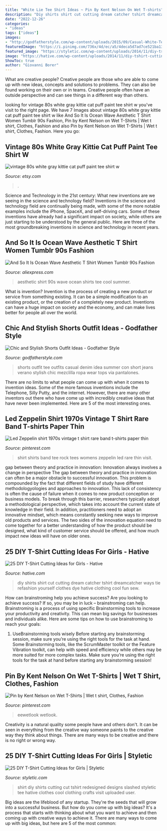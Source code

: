 ```yaml
---
title: "White Lie Tee Shirt Ideas ~ Pin By Kent Nelson On Wet T-shirts"
description: "Diy shirts shirt cut cutting dream catcher tshirt dreamcatcher ways tie refashion yourself clothes dye hative clothing cool fun sew"
date: "2022-12-26"
categories:
- "ideas"
tags: ["ideas"]
images:
- "http://godfatherstyle.com/wp-content/uploads/2015/09/Casual-White-Tee-Outfit-Idea-with-Denim-Shorts.jpg"
featuredImage: "https://i.pinimg.com/736x/4d/ec/a5/4deca5d7ad7ce521ba1364618f5469fc--colour-black-pixel.jpg"
featured_image: "https://styletic.com/wp-content/uploads/2014/11/diy-tshirt-cutting-ideas/9-redesigned-cut-shirt.jpg"
image: "https://hative.com/wp-content/uploads/2014/11/diy-tshirt-cutting-ideas/5-dream-catcher-t-shirt-cutting.jpg"
ShowToc: true
author: "Giovanni Borer"
---
```



What are creative people?
Creative people are those who are able to come up with new ideas, concepts and solutions to problems. They can also be found working on their own or in teams. Creative people often have an outside perspective and can see things in a different way than others.

	

		
looking for vintage 80s white gray kittie cat puff paint tee shirt w you've visit to the right page. We have 7 Images about vintage 80s white gray kittie cat puff paint tee shirt w like And So It Is Ocean Wave Aesthetic T Shirt Women Tumblr 90s Fashion, Pin by Kent Nelson on Wet T-Shirts | Wet t shirt, Clothes, Fashion and also Pin by Kent Nelson on Wet T-Shirts | Wet t shirt, Clothes, Fashion. Here you go:
		
    
## Vintage 80s White Gray Kittie Cat Puff Paint Tee Shirt W

<img loading=lazy src="https://img1.etsystatic.com/006/0/6260903/il_570xN.357773689_g471.jpg" onerror="this.onerror=null;this.src='https://tse1.mm.bing.net/th?id=OIP.g0HOf8rs5pKHFydggxuIhQHaJ4&amp;pid=15.1';" alt="vintage 80s white gray kittie cat puff paint tee shirt w">

_Source: etsy.com_

>. 

	

Science and Technology in the 21st century: What new inventions are we seeing in the science and technology field?
Inventions in the science and technology field are continually being made, with some of the more notable examples include the iPhone, SpaceX, and self-driving cars. Some of these inventions have already had a significant impact on society, while others are just starting to be understood by the general public. Here are three of the most groundbreaking inventions in science and technology in recent years.

    
## And So It Is Ocean Wave Aesthetic T Shirt Women Tumblr 90s Fashion

<img loading=lazy src="https://ae01.alicdn.com/kf/HTB1AOwIatfvK1RjSspoq6zfNpXa7/And-So-It-Is-Ocean-Wave-Aesthetic-T-Shirt-Women-Tumblr-90s-Fashion-White-Tee-Cute.jpg" onerror="this.onerror=null;this.src='https://tse1.mm.bing.net/th?id=OIP.rHunYngZ_G0iKmkYls4HVAAAAA&amp;pid=15.1';" alt="And So It Is Ocean Wave Aesthetic T Shirt Women Tumblr 90s Fashion">

_Source: aliexpress.com_

>aesthetic shirt 90s wave ocean shirts tee cool summer. 

	

What is invention?
Invention is the process of creating a new product or service from something existing. It can be a simple modification to an existing product, or the creation of a completely new product. Inventions can have a huge impact on society and the economy, and can make lives better for people all over the world.

    
## Chic And Stylish Shorts Outfit Ideas - Godfather Style

<img loading=lazy src="http://godfatherstyle.com/wp-content/uploads/2015/09/Casual-White-Tee-Outfit-Idea-with-Denim-Shorts.jpg" onerror="this.onerror=null;this.src='https://tse4.mm.bing.net/th?id=OIP.EBbUEkzOvqN8Ibfs1wUR0wHaK3&amp;pid=15.1';" alt="Chic and Stylish Shorts Outfit Ideas - Godfather Style">

_Source: godfatherstyle.com_

>shorts outfit tee outfits casual denim idea summer con short jeans verano stylish chic mezclilla ropa wear tops via pantalones. 

	

There are no limits to what people can come up with when it comes to invention ideas. Some of the more famous inventions include the Telephone, Silly Putty, and the internet. However, there are many other inventors out there who have come up with incredibly creative ideas that have never been implemented. Here are 5 of the most interesting ones.

    
## Led Zeppelin Shirt 1970s Vintage T Shirt Rare Band T-shirts Paper Thin

<img loading=lazy src="https://i.pinimg.com/736x/a8/2c/3f/a82c3ffb8f42b2483a380082e8745806.jpg" onerror="this.onerror=null;this.src='https://tse1.mm.bing.net/th?id=OIP.VaX-LBiCA3DPFqS5sijoWAHaLH&amp;pid=15.1';" alt="Led Zeppelin shirt 1970s vintage t shirt rare band t-shirts paper thin">

_Source: pinterest.com_

>shirt shirts band tee rock tees womens zeppelin led rare thin visit. 

	

gap between theory and practice in innovation: Innovation always involves a change in perspective
The gap between theory and practice in innovation can often be a major obstacle to successful innovation. This problem is compounded by the fact that different fields of study have different methodologyologies and approaches to innovation. This lack of consistency is often the cause of failure when it comes to new product conception or business models. To break through this barrier, researchers typically adopt a methodological perspective, which takes into account the current state of knowledge in their field. In addition, practitioners need to adopt an innovative mindset, which means constantly seeking new ways to improve old products and services. The two sides of the innovation equation need to come together for a better understanding of how the product should be designed, what kind of customer service should be offered, and how much impact new ideas will have on older ones.

    
## 25 DIY T-Shirt Cutting Ideas For Girls - Hative

<img loading=lazy src="https://hative.com/wp-content/uploads/2014/11/diy-tshirt-cutting-ideas/5-dream-catcher-t-shirt-cutting.jpg" onerror="this.onerror=null;this.src='https://tse2.mm.bing.net/th?id=OIP.uLNYmssWiF6RjMp1GzodowHaPO&amp;pid=15.1';" alt="25 DIY T-Shirt Cutting Ideas for Girls - Hative">

_Source: hative.com_

>diy shirts shirt cut cutting dream catcher tshirt dreamcatcher ways tie refashion yourself clothes dye hative clothing cool fun sew. 

	

How can brainstroming help you achieve success?
Are you looking to achieve success? If so, you may be in luck – brainstroming can help. Brainstroming is a process of using specific Brainstorming tools to increase your productivity and creativity. This can mean big savings for businesses and individuals alike. Here are some tips on how to use brainstroming to reach your goals: 
1. UseBrainstorming tools wisely 
Before starting any brainstorming session, make sure you’re using the right tools for the task at hand. Some Brainstorming tools, like the ScrumMaster toolkit or the Feature Vibration toolkit, can help with speed and efficiency while others may be more suited for more complex tasks. Make sure you’re using the right tools for the task at hand before starting any brainstorming session! 

    
## Pin By Kent Nelson On Wet T-Shirts | Wet T Shirt, Clothes, Fashion

<img loading=lazy src="https://i.pinimg.com/736x/4d/ec/a5/4deca5d7ad7ce521ba1364618f5469fc--colour-black-pixel.jpg" onerror="this.onerror=null;this.src='https://tse1.mm.bing.net/th?id=OIP.Fndh1e6T34ZU3ZWtF9A1fQHaLH&amp;pid=15.1';" alt="Pin by Kent Nelson on Wet T-Shirts | Wet t shirt, Clothes, Fashion">

_Source: pinterest.com_

>eewetlook wetlook. 

	

Creativity is a natural quality some people have and others don't. It can be seen in everything from the creative way someone paints to the creative way they think about things. There are many ways to be creative and there is no right or wrong way.

    
## 25 DIY T-Shirt Cutting Ideas For Girls | Styletic

<img loading=lazy src="https://styletic.com/wp-content/uploads/2014/11/diy-tshirt-cutting-ideas/9-redesigned-cut-shirt.jpg" onerror="this.onerror=null;this.src='https://tse1.mm.bing.net/th?id=OIP.62eTBL1Waoq5sjF0bQjCogHaJ4&amp;pid=15.1';" alt="25 DIY T-Shirt Cutting Ideas for Girls | Styletic">

_Source: styletic.com_

>shirt diy shirts cutting cut tshirt redesigned designs slashed styletic tee hative clothes cool clothing crafts visit uploaded user. 

	

Big ideas are the lifeblood of any startup. They're the seeds that will grow into a successful business. But how do you come up with big ideas? It's a process that starts with thinking about what you want to achieve and then coming up with creative ways to achieve it. There are many ways to come up with big ideas, but here are 5 of the most common: 

